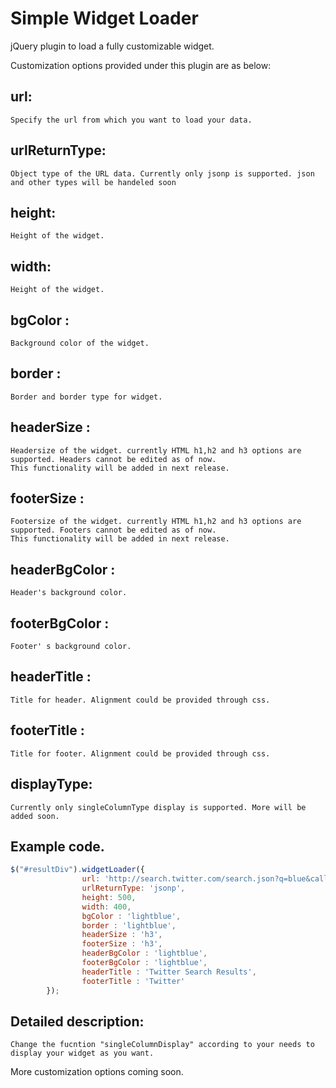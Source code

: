 Simple Widget Loader
======

jQuery plugin to load a fully customizable widget.

Customization options provided under this plugin are as below:

url:
--------------
	Specify the url from which you want to load your data.

urlReturnType: 
--------------
	Object type of the URL data. Currently only jsonp is supported. json and other types will be handeled soon
	
height: 
--------------
	Height of the widget.
	
width: 
--------------
	Height of the widget.
	
bgColor : 
--------------
	Background color of the widget.
	
border : 
--------------
	Border and border type for widget.
	
headerSize :
-------------- 
	Headersize of the widget. currently HTML h1,h2 and h3 options are supported. Headers cannot be edited as of now.
	This functionality will be added in next release.
	
footerSize :
-------------- 
	Footersize of the widget. currently HTML h1,h2 and h3 options are supported. Footers cannot be edited as of now.
	This functionality will be added in next release.
	
headerBgColor : 
--------------
	Header's background color.
	
footerBgColor : 
--------------
	Footer' s background color.
	
headerTitle : 
--------------
	Title for header. Alignment could be provided through css.
	
footerTitle : 
--------------
	Title for footer. Alignment could be provided through css.
	
displayType: 
--------------
	Currently only singleColumnType display is supported. More will be added soon.
	
	
Example code.
--------------
```javascript
$("#resultDiv").widgetLoader({
				url: 'http://search.twitter.com/search.json?q=blue&callback=processData',
				urlReturnType: 'jsonp', 
				height: 500,
				width: 400,
				bgColor : 'lightblue',
				border : 'lightblue',
				headerSize : 'h3',
				footerSize : 'h3',		
				headerBgColor : 'lightblue',
				footerBgColor : 'lightblue',
				headerTitle : 'Twitter Search Results',
				footerTitle : 'Twitter'
		});
```
		
Detailed description: 		
---------------------
	Change the fucntion "singleColumnDisplay" according to your needs to display your widget as you want.
	




More customization options coming soon.
